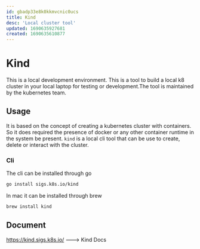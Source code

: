 ```yaml
---
id: gbadp33e8k0kkmvcnic0ucs
title: Kind
desc: 'Local cluster tool'
updated: 1690635927681
created: 1690635610877
---
```

# Kind 

This is a local development environment. This is a tool to build a local k8 cluster in your local laptop for testing or development.The tool is maintained by the kubernetes team.

## Usage 
It is based on the concept of creating a kubernetes cluster with containers. So it does required the presence of docker or any other container runtime in the system be present. `kind` is a local cli tool that can be use to create, delete or interact with the cluster.


### Cli
The cli can be installed through go
```bash 
go install sigs.k8s.io/kind
```

In mac it can be installed through brew
```bash
brew install kind
```



## Document
https://kind.sigs.k8s.io/ ---> Kind Docs